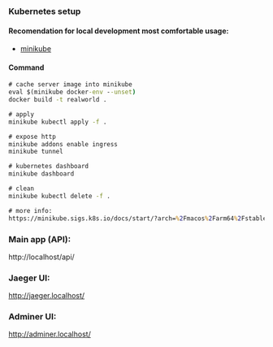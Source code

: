 ### Kubernetes setup


#### Recomendation for local development most comfortable usage:
- [minikube](https://minikube.sigs.k8s.io/docs/start/?arch=%2Fmacos%2Farm64%2Fstable%2Fbinary+download)

####  Command
```cmd
# cache server image into minikube
eval $(minikube docker-env --unset)
docker build -t realworld .

# apply
minikube kubectl apply -f .

# expose http
minikube addons enable ingress
minikube tunnel 

# kubernetes dashboard
minikube dashboard

# clean
minikube kubectl delete -f .

# more info: 
https://minikube.sigs.k8s.io/docs/start/?arch=%2Fmacos%2Farm64%2Fstable%2Fbinary+download
```

### Main app (API):

http://localhost/api/

### Jaeger UI:

http://jaeger.localhost/

### Adminer UI:

http://adminer.localhost/